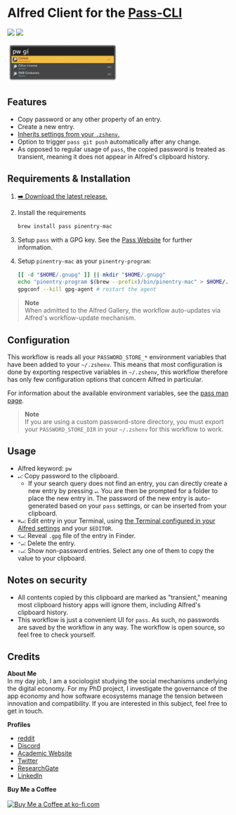 # Alfred Client for the [Pass-CLI](https://www.passwordstore.org/)
![](https://img.shields.io/github/downloads/chrisgrieser/alfred-pass/total?label=Total%20Downloads&style=plastic) ![](https://img.shields.io/github/v/release/chrisgrieser/alfred-pass?label=Latest%20Release&style=plastic)

<img src="./assets/showcase.png" alt="showcase" width="50%">

## Features
- Copy password or any other property of an entry.
- Create a new entry.
- [Inherits settings from your `.zshenv`.](#configuration)
- Option to trigger `pass git push` automatically after any change.
- As opposed to regular usage of `pass`, the copied password is treated as
  transient, meaning it does not appear in Alfred's clipboard history.

## Requirements & Installation
1. [➡️ Download the latest release.](https://github.com/chrisgrieser/alfred-pass/releases/latest)
2. Install the requirements

    ```bash
    brew install pass pinentry-mac
    ```

3. Setup `pass` with a GPG key. See the [Pass Website](https://www.passwordstore.org/) for further information.
4. Setup `pinentry-mac` as your `pinentry-program`:

    ```bash
    [[ -d "$HOME/.gnupg" ]] || mkdir "$HOME/.gnupg"
    echo "pinentry-program $(brew --prefix)/bin/pinentry-mac" > $HOME/.gnupg/gpg-agent.conf
    gpgconf --kill gpg-agent # restart the agent
    ```

> __Note__  
> When admitted to the Alfred Gallery, the workflow auto-updates via Alfred's workflow-update mechanism.

## Configuration
This workflow is reads all your `PASSWORD_STORE_*` environment variables that have been added to your `~/.zshenv`. This means that most configuration is done by exporting respective variables in `~/.zshenv`, this workflow therefore has only few configuration options that concern Alfred in particular. 

For information about the available environment variables, see the [pass man page](https://git.zx2c4.com/password-store/about/).

> __Note__  
> If you are using a custom password-store directory, you must export your `PASSWORD_STORE_DIR` in your `~/.zshenv` for this workflow to work. 

## Usage
- Alfred keyword: `pw`
- `↵`: Copy password to the clipboard. 
    - If your search query does not find an entry, you can directly create a new entry by pressing `↵`. You are then be prompted for a folder to place the new entry in. The password of the new entry is auto-generated based on your `pass` settings, or can be inserted from your clipboard.
- `⌘↵`: Edit entry in your Terminal, using [the Terminal configured in your
  Alfred settings](https://www.alfredapp.com/help/features/terminal/) and your `$EDITOR`.
- `⌥↵`: Reveal `.gpg` file of the entry in Finder.
- `⌃↵`: Delete the entry.
- `⇧↵`: Show non-password entries. Select any one of them to copy the value to
  your clipboard.

## Notes on security
- All contents copied by this clipboard are marked as "transient," meaning most
  clipboard history apps will ignore them, including Alfred's clipboard history.
- This workflow is just a convenient UI for `pass`. As such, no passwords are saved by the workflow in any way. The workflow is open source, so feel free to check yourself.

## Credits
<!-- vale Google.FirstPerson = NO -->
__About Me__  
In my day job, I am a sociologist studying the social mechanisms underlying the digital economy. For my PhD project, I investigate the governance of the app economy and how software ecosystems manage the tension between innovation and compatibility. If you are interested in this subject, feel free to get in touch.

__Profiles__  
- [reddit](https://www.reddit.com/user/pseudometapseudo)
- [Discord](https://discordapp.com/users/462774483044794368/)
- [Academic Website](https://chris-grieser.de/)
- [Twitter](https://twitter.com/pseudo_meta)
- [ResearchGate](https://www.researchgate.net/profile/Christopher-Grieser)
- [LinkedIn](https://www.linkedin.com/in/christopher-grieser-ba693b17a/)

__Buy Me a Coffee__  
<br>
<a href='https://ko-fi.com/Y8Y86SQ91' target='_blank'><img height='36' style='border:0px;height:36px;' src='https://cdn.ko-fi.com/cdn/kofi1.png?v=3' border='0' alt='Buy Me a Coffee at ko-fi.com' /></a>
